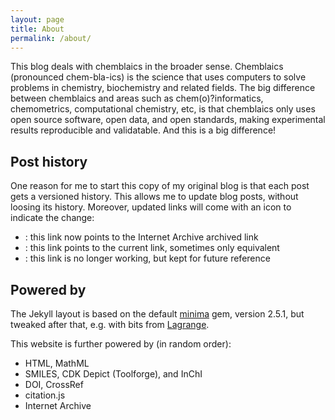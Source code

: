 ```yaml
---
layout: page
title: About
permalink: /about/
---
```


This blog deals with chemblaics in the broader sense. Chemblaics (pronounced chem-bla-ics) is the science
that uses computers to solve problems in chemistry, biochemistry and related fields. The big difference
between chemblaics and areas such as chem(o)?informatics, chemometrics, computational chemistry, etc, is that
chemblaics only uses open source software, open data, and open standards, making experimental results
reproducible and validatable. And this is a big difference!

## Post history

One reason for me to start this copy of my original blog is that each post gets a versioned history.
This allows me to update blog posts, without loosing its history. Moreover, updated links will come with
an icon to indicate the change:

* <i class="fa-solid fa-box-archive fa-xs"></i>: this link now points to the Internet Archive archived link
* <i class="fa-solid fa-recycle fa-xs"></i>: this link points to the current link, sometimes only equivalent
* <i class="fa-solid fa-link-slash fa-xs"></i>: this link is no longer working, but kept for future reference

## Powered by

The Jekyll layout is based on the default [minima](https://github.com/jekyll/minima) gem, version 2.5.1, but tweaked after that, e.g. with bits
from [Lagrange](https://github.com/LeNPaul/Lagrange/).

This website is further powered by (in random order):

* HTML, MathML
* SMILES, CDK Depict (Toolforge), and InChI
* DOI, CrossRef
* citation.js
* Internet Archive
